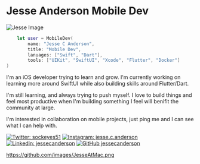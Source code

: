 # Jesse Anderson Mobile Dev

![Jesse Image](https://github.com/jessecanderson/jessecanderson/images/JesseAtMac.png)

```Swift
    let user = MobileDev(
        name: "Jesse C Anderson",
        title: "Mobile Dev",
        lanuages: ["Swift", "Dart"],
        tools: ["UIKit", "SwiftUI", "Xcode", "Flutter", "Docker"]
)
```

I'm an iOS developer trying to learn and grow. I'm currently working on learning more around SwiftUI while also building skills around Flutter/Dart.

I'm still learning, and always trying to push myself. I love to build things and feel most productive when I'm building something I feel will benifit the community at large.

I'm interested in collaboration on mobile projects, just ping me and I can see what I can help with.

[![Twitter: sockeyes51](https://img.shields.io/twitter/follow/sockeyes51?label=sockeyes51&style=social)](https://twitter.com/sockeyes51)
[![Instagram: jesse.c.anderson](https://img.shields.io/badge/jesse.c.anderson-lightgrey?style=flat-square&logo=Instagram&link=https://www.instagram.com/jesse.c.anderson/)](https://www.instagram.com/jesse.c.anderson/)
[![Linkedin: jessecanderson](https://img.shields.io/badge/-jessecanderson-blue?style=flat-square&logo=Linkedin&logoColor=white&link=https://www.linkedin.com/in/jessecanderson/)](https://www.linkedin.com/in/jessecanderson/)
[![GitHub jessecanderson](https://img.shields.io/github/followers/jessecanderson?label=follow&style=social)](https://github.com/jessecanderson)
<!--
**jessecanderson/jessecanderson** is a ✨ _special_ ✨ repository because its `README.md` (this file) appears on your GitHub profile.

Here are some ideas to get you started:

- 🔭 I’m currently working on ...
- 🌱 I’m currently learning ...
- 👯 I’m looking to collaborate on ...
- 🤔 I’m looking for help with ...
- 💬 Ask me about ...
- 📫 How to reach me: ...
- 😄 Pronouns: ...
- ⚡ Fun fact: ...
-->

https://github.com/images/JesseAtMac.png
